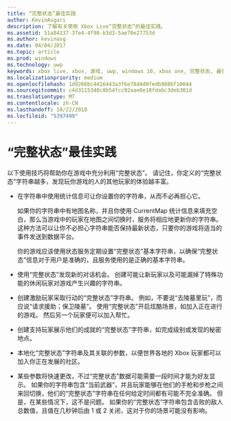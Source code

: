 ```yaml
---
title: “完整状态”最佳实践
author: KevinAsgari
description: 了解有关使用 Xbox Live“完整状态”的最佳实践。
ms.assetid: 51a84137-37e4-4f98-b3d3-5ae70e27753d
ms.author: kevinasg
ms.date: 04/04/2017
ms.topic: article
ms.prod: windows
ms.technology: uwp
keywords: xbox live, xbox, 游戏, uwp, windows 10, xbox one, 完整状态, 最佳实践
ms.localizationpriority: medium
ms.openlocfilehash: 1d9266bc4416443a3f6e78d4d0fedb9886f10044
ms.sourcegitcommit: c4d3115348c8b54fcc92aae8e18fdabc3deb301d
ms.translationtype: MT
ms.contentlocale: zh-CN
ms.lasthandoff: 10/22/2018
ms.locfileid: "5397499"
---
```

# <a name="rich-presence-best-practices"></a>“完整状态”最佳实践

以下使用技巧将帮助你在游戏中充分利用“完整状态”。 请记住，你定义的“完整状态”字符串越多，发现玩你游戏的人的其他玩家的体验越丰富。

-   在字符串中使用统计信息可让你设置你的字符串，从而不必再担心它。

    如果你的字符串中有地图名称，并且你使用 CurrentMap 统计信息来填充空白，那么当游戏中的玩家在地图之间切换时，服务将相应地更新你的字符串。 这种方法可以让你不必担心字符串能否保持最新状态，只要你的游戏将适当的事件发送到数据平台。

    你的游戏应该使用状态服务定期设置“完整状态”基本字符串，以确保“完整状态”信息对于用户是准确的，且服务使用的是正确的基本字符串。

-   使用“完整状态”发现新的对话机会。 创建可能让新玩家以及可能漏掉了特殊功能的休闲玩家对游戏产生兴趣的字符串。

-   创建激励玩家采取行动的“完整状态”字符串。 例如，不要说“去陵墓里玩”，而应说“请求援助；保卫陵墓”。 使用“完整状态”开启炫酷场景，如加入正在进行的游戏。 然后另一个玩家便可以加入帮忙。

-   创建支持玩家展示他们的成就的“完整状态”字符串，如完成级别或发现的秘密地点。

-   本地化“完整状态”字符串及其关联的参数，以便世界各地的 Xbox 玩家都可以加入你正在发展的社区。

-   某些参数将快速更改，不过“完整状态”数据可能需要一段时间才能为好友显示。 如果你的字符串包含“当前武器”，并且玩家能够在他们的手枪和步枪之间来回切换，他们的“完整状态”字符串在任何给定时间都有可能不完全准确。 但是，在某些情况下，这不是问题。 如果你的“完整状态”字符串包含击败的敌人总数值，且值在几秒钟后由 1 或 2 关闭，这对于你的场景可能没有影响。
